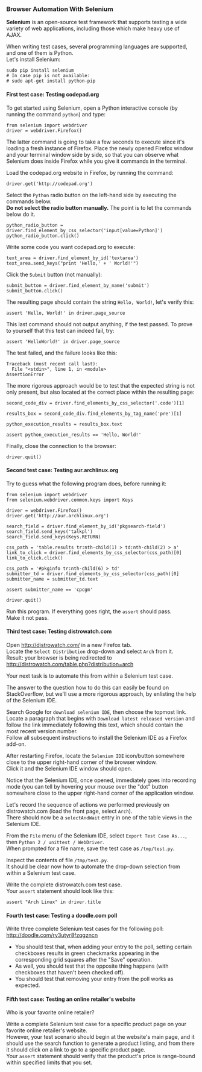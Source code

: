 ### Browser Automation With Selenium

**Selenium** is an open-source test framework that supports testing a wide variety of web applications, including those which make heavy use of AJAX.

When writing test cases, several programming languages are supported, and one of them is Python.  
Let's install Selenium:
```
sudo pip install selenium
# In case pip is not available:
# sudo apt-get install python-pip
```

#### First test case: Testing codepad.org

To get started using Selenium, open a Python interactive console (by running the command `python`) and type:
```
from selenium import webdriver
driver = webdriver.Firefox()
```
The latter command is going to take a few seconds to execute since it's loading a fresh instance of Firefox. Place the newly opened Firefox window and your terminal window side by side, so that you can observe what Selenium does inside Firefox while you give it commands in the terminal.

Load the codepad.org website in Firefox, by running the command:
```
driver.get('http://codepad.org')
```
Select the `Python` radio button on the left-hand side by executing the commands below.  
**Do not select the radio button manually.** The point is to let the commands below do it.
```
python_radio_button = driver.find_element_by_css_selector('input[value=Python]')
python_radio_button.click()
```
Write some code you want codepad.org to execute:
```
text_area = driver.find_element_by_id('textarea')
text_area.send_keys("print 'Hello,' + ' World!'")
```
Click the `Submit` button (not manually):
```
submit_button = driver.find_element_by_name('submit')
submit_button.click()
```
The resulting page should contain the string `Hello, World!`, let's verify this:
```
assert 'Hello, World!' in driver.page_source
```
This last command should not output anything, if the test passed. To prove to yourself that this test can indeed fail, try:
```
assert 'HelloWorld!' in driver.page_source
```
The test failed, and the failure looks like this:
```
Traceback (most recent call last):
  File "<stdin>", line 1, in <module>
AssertionError
```
The more rigorous approach would be to test that the expected string is not only present, but also located at the correct place within the resulting page:
```
second_code_div = driver.find_elements_by_css_selector('.code')[1]

results_box = second_code_div.find_elements_by_tag_name('pre')[1]

python_execution_results = results_box.text

assert python_execution_results == 'Hello, World!'
```
Finally, close the connection to the browser:
```
driver.quit()
```

#### Second test case: Testing aur.archlinux.org

Try to guess what the following program does, before running it:
```
from selenium import webdriver
from selenium.webdriver.common.keys import Keys

driver = webdriver.Firefox()
driver.get('http://aur.archlinux.org')

search_field = driver.find_element_by_id('pkgsearch-field')
search_field.send_keys('talkpl')
search_field.send_keys(Keys.RETURN)

css_path = 'table.results tr:nth-child(1) > td:nth-child(2) > a'
link_to_click = driver.find_elements_by_css_selector(css_path)[0]
link_to_click.click()

css_path = '#pkginfo tr:nth-child(6) > td'
submitter_td = driver.find_elements_by_css_selector(css_path)[0]
submitter_name = submitter_td.text

assert submitter_name == 'cpcgm'

driver.quit()
```
Run this program. If everything goes right, the `assert` should pass.  
Make it not pass.

#### Third test case: Testing distrowatch.com

Open http://distrowatch.com/ in a new Firefox tab.  
Locate the `Select Distribution` drop-down and select `Arch` from it.  
Result: your browser is being redirected to http://distrowatch.com/table.php?distribution=arch

Your next task is to automate this from within a Selenium test case.

The answer to the question how to do this can easily be found on StackOverflow, but we'll use a more rigorous approach, by enlisting the help of the Selenium IDE.

Search Google for `download selenium IDE`, then choose the topmost link.  
Locate a paragraph that begins with `Download latest released version` and follow the link immediately following this text, which should contain the most recent version number.  
Follow all subsequent instructions to install the Selenium IDE as a Firefox add-on.

After restarting Firefox, locate the `Selenium IDE` icon/button somewhere close to the upper right-hand corner of the browser window.  
Click it and the Selenium IDE window should open.

Notice that the Selenium IDE, once opened, immediately goes into recording mode (you can tell by hovering your mouse over the "dot" button somewhere close to the upper right-hand corner of the application window.

Let's record the sequence of actions we performed previously on distrowatch.com (load the front page, select `Arch`).  
There should now be a `selectAndWait` entry in one of the table views in the Selenium IDE.

From the `File` menu of the Selenium IDE, select `Export Test Case As...`, then `Python 2 / unittest / WebDriver`.  
When prompted for a file name, save the test case as `/tmp/test.py`.

Inspect the contents of file `/tmp/test.py`.  
It should be clear now how to automate the drop-down selection from within a Selenium test case.

Write the complete distrowatch.com test case.  
Your `assert` statement should look like this:
```
assert "Arch Linux" in driver.title
```

#### Fourth test case: Testing a doodle.com poll

Write three complete Selenium test cases for the following poll:  
http://doodle.com/ry3utyr8fzqgzncn

- You should test that, when adding your entry to the poll, setting certain checkboxes results in green checkmarks appearing in the corresponding grid squares after the "Save" operation.
- As well, you should test that the opposite thing happens (with checkboxes that haven't been checked off).
- You should test that removing your entry from the poll works as expected.

#### Fifth test case: Testing an online retailer's website

Who is your favorite online retailer?

Write a complete Selenium test case for a specific product page on your favorite online retailer's website.  
However, your test scenario should begin at the website's main page, and it should use the search function to generate a product listing, and from there it should click on a link to go to a specific product page.  
Your `assert` statement should verify that the product's price is range-bound within specified limits that you set.

